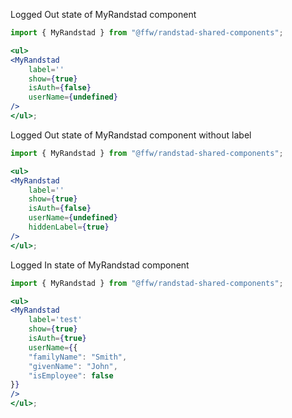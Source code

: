 Logged Out state of MyRandstad component

```jsx
import { MyRandstad } from "@ffw/randstad-shared-components";

<ul>
<MyRandstad
    label=''
    show={true}
    isAuth={false}
    userName={undefined}
/>
</ul>;
```
Logged Out state of MyRandstad component without label

```jsx
import { MyRandstad } from "@ffw/randstad-shared-components";

<ul>
<MyRandstad
    label=''
    show={true}
    isAuth={false}
    userName={undefined}
    hiddenLabel={true}
/>
</ul>;
```
Logged In state of MyRandstad component

```jsx
import { MyRandstad } from "@ffw/randstad-shared-components";

<ul>
<MyRandstad
    label='test'
    show={true}
    isAuth={true}
    userName={{
    "familyName": "Smith",
    "givenName": "John",
    "isEmployee": false
}}
/>
</ul>;
```